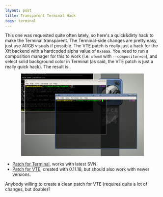 ```yaml
---
layout: post
title: Transparent Terminal Hack
tags: terminal
---
```


This one was requested quite often lately, so here's a quick&dirty hack to make the Terminal transparent. The Terminal-side changes are pretty easy, just use ARGB visuals if possible. The VTE patch is really just a hack for the Xft backend with a hardcoded alpha value of <code>0xaaaa</code>. You need to run a composition manager for this to work (i.e. <code>xfwm4</code> with <code>--compositor=on</code>), and select solid background color in Terminal (as said, the VTE patch is just a really quick hack). The result is:

<center><a href="/images/2006/terminal-transparent.png"><img src="/images/2006/terminal-transparent.png" width="400" /></a></center>

<ul>
<li><a href="/files/patches/transparent-hack-Terminal.patch">Patch for Terminal</a>, works with latest SVN.</li>
<li><a href="/files/patches/transparent-hack-VTE.patch">Patch for VTE</a>, created with 0.11.18, but should also work with newer versions.</li>
</ul>

Anybody willing to create a clean patch for VTE (requires quite a lot of changes, but doable)?

